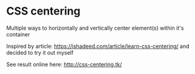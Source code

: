 # CSS centering

Multiple ways to horizontally and vertically center element(s) within it's container

Inspired by article: https://ishadeed.com/article/learn-css-centering/ and decided to try it out myself

See result online here: http://css-centering.tk/
